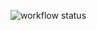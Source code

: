![workflow status](https://github.com/JeromeNL/avans-devops-2324-joramthieme/actions/workflows/appgateway.yml/badge.svg)
